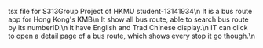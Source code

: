 tsx file for S313Group Project of HKMU student-13141934\n
It is a bus route app for Hong Kong's KMB\n
It show all bus route, able to search bus route by its numberID.\n
It have English and Trad Chinese display.\n
IT can click to open a detail page of a bus route, which shows every stop it go though.\n
